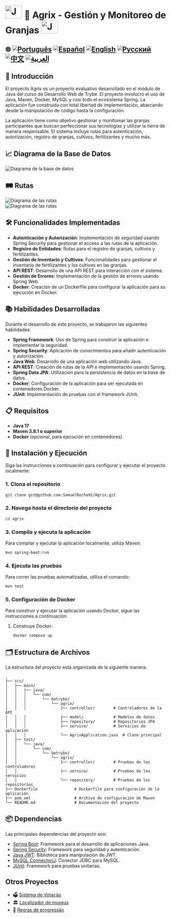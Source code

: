 # <img src="https://blog.geekhunter.com.br/wp-content/uploads/2020/07/pngwing.com_.png" alt="Java Projects Logo" width="52" height="40" /> 🌱 Agrix - Gestión y Monitoreo de Granjas <img src="https://blog.geekhunter.com.br/wp-content/uploads/2020/07/pngwing.com_.png" alt="Java Projects Logo" width="52" height="40" />

## 🌐 [![Português](https://img.shields.io/badge/Português-green)](https://github.com/SamuelRocha91/Agrix/blob/main/README.md) [![Español](https://img.shields.io/badge/Español-yellow)](https://github.com/SamuelRocha91/Agrix/blob/main/README_es.md) [![English](https://img.shields.io/badge/English-blue)](https://github.com/SamuelRocha91/Agrix/blob/main/README_en.md) [![Русский](https://img.shields.io/badge/Русский-lightgrey)](https://github.com/SamuelRocha91/Agrix/blob/main/README_ru.md) [![中文](https://img.shields.io/badge/中文-red)](https://github.com/SamuelRocha91/Agrix/Agrix/blob/main/README_ch.md) [![العربية](https://img.shields.io/badge/العربية-orange)](https://github.com/SamuelRocha91/Agrix/blob/main/README_ar.md)


## 📜 Introducción

El proyecto Agrix es un proyecto evaluativo desarrollado en el módulo de Java del curso de Desarrollo Web de Trybe. El proyecto involucró el uso de Java, Maven, Docker, MySQL y casi todo el ecosistema Spring. La aplicación fue construida con total libertad de implementación, abarcando desde la manipulación de código hasta la configuración.

La aplicación tiene como objetivo gestionar y monitorear las granjas participantes que buscan perfeccionar sus tecnologías y utilizar la tierra de manera responsable. El sistema incluye rutas para autenticación, autorización, registro de granjas, cultivos, fertilizantes y mucho más.


## 📈 Diagrama de la Base de Datos

![Diagrama de la base de datos](./images/diagrama.png)

## 🛤️ Rutas

![Diagrama de las rutas](./images/routeOne.png)  
![Diagrama de las rutas](./images/routesTwo.png)


## 🛠️ Funcionalidades Implementadas

- **Autenticación y Autorización**: Implementación de seguridad usando Spring Security para gestionar el acceso a las rutas de la aplicación.
- **Registro de Entidades**: Rutas para el registro de granjas, cultivos y fertilizantes.
- **Gestión de Inventario y Cultivos**: Funcionalidades para gestionar el inventario de fertilizantes y los cultivos en las granjas.
- **API REST**: Desarrollo de una API REST para interacción con el sistema.
- **Gestión de Errores**: Implementación de la gestión de errores usando Spring Web.
- **Docker**: Creación de un Dockerfile para configurar la aplicación para su ejecución en Docker.

## 📚 Habilidades Desarrolladas

Durante el desarrollo de este proyecto, se trabajaron las siguientes habilidades:

- **Spring Framework**: Uso de Spring para construir la aplicación e implementar la seguridad.
- **Spring Security**: Aplicación de conocimientos para añadir autenticación y autorización.
- **Java Web**: Desarrollo de una aplicación web utilizando Java.
- **API REST**: Creación de rutas de la API e implementación usando Spring.
- **Spring Data JPA**: Utilización para la persistencia de datos en la base de datos.
- **Docker**: Configuración de la aplicación para ser ejecutada en contenedores Docker.
- **JUnit**: Implementación de pruebas con el framework JUnit.

## 📋 Requisitos

- **Java 17**
- **Maven 3.8.1 o superior**
- **Docker** (opcional, para ejecución en contenedores)

## 🔧 Instalación y Ejecución

Siga las instrucciones a continuación para configurar y ejecutar el proyecto localmente:

### 1. Clona el repositorio

```bash
git clone git@github.com:SamuelRocha91/Agrix.git
```

### 2. Navega hasta el directorio del proyecto

```bash
cd agrix
```

### 3. Compila y ejecuta la aplicación

Para compilar y ejecutar la aplicación localmente, utiliza Maven:

```bash
mvn spring-boot:run
```

### 4. Ejecuta las pruebas

Para correr las pruebas automatizadas, utiliza el comando:

```bash
mvn test
```

### 5. Configuración de Docker

Para construir y ejecutar la aplicación usando Docker, sigue las instrucciones a continuación:

1. Construye Docker:

   ```bash
   docker compose up
   ```


## 🗂️ Estructura de Archivos

La estructura del proyecto está organizada de la siguiente manera:

```
.
├── src/
│   ├── main/
│   │   ├── java/
│   │   │   └── com/
│   │   │       └── betrybe/
│   │   │           └── agrix/
│   │   │               ├── controller/        # Controladores de la API
│   │   │               ├── model/             # Modelos de datos
│   │   │               ├── repository/        # Repositorios JPA
│   │   │               ├── service/           # Servicios de aplicación
│   │   │               └── AgrixApplication.java  # Clase principal
│   ├── test/
│   │   └── java/
│   │       └── com/
│   │           └── betrybe/
│   │               └── agrix/
│   │                   ├── controller/        # Pruebas de los controladores
│   │                   ├── service/           # Pruebas de los servicios
│   │                   └── repository/        # Pruebas de los repositorios
├── Dockerfile                # Dockerfile para configuración de la aplicación
├── pom.xml                   # Archivo de configuración de Maven
└── README.md                 # Documentación del proyecto
```

## 📦 Dependencias

Las principales dependencias del proyecto son:

- [Spring Boot](https://spring.io/projects/spring-boot): Framework para el desarrollo de aplicaciones Java.
- [Spring Security](https://spring.io/projects/spring-security): Framework para seguridad y autenticación.
- [Java JWT](https://github.com/auth0/java-jwt): Biblioteca para manipulación de JWT.
- [MySQL Connector/J](https://dev.mysql.com/downloads/connector/j/): Conector JDBC para MySQL.
- [JUnit](https://junit.org/junit5/): Framework para pruebas unitarias.

## Otros Proyectos

- 🗳️ [Sistema de Votação](https://github.com/SamuelRocha91/sistemaDeVotacao/blob/main/README_es.md)
- 🏛️ [Localizador de museus](https://github.com/SamuelRocha91/localizadorDeMuseus/blob/main/README_es.md)
- 📃 [Regras de progressão](https://github.com/SamuelRocha91/project_rule_of_progression/blob/main/README_es.md)
